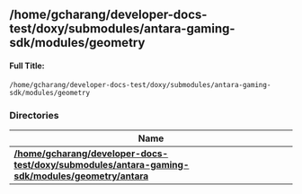 

## /home/gcharang/developer-docs-test/doxy/submodules/antara-gaming-sdk/modules/geometry

#### Full Title:
```
/home/gcharang/developer-docs-test/doxy/submodules/antara-gaming-sdk/modules/geometry
```





### Directories

| Name           |
| -------------- |
| **[/home/gcharang/developer-docs-test/doxy/submodules/antara-gaming-sdk/modules/geometry/antara](Files/dir_6b575be0718bf1b371839c7c50bc7a2e.md#dir-/home/gcharang/developer-docs-test/doxy/submodules/antara-gaming-sdk/modules/geometry/antara)**  |






















